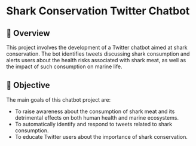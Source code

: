 # Shark Conservation Twitter Chatbot
## 📖 Overview

This project involves the development of a Twitter chatbot aimed at shark conservation. The bot identifies tweets discussing shark consumption and alerts users about the health risks associated with shark meat, as well as the impact of such consumption on marine life.

## 🎯 Objective

The main goals of this chatbot project are:
- To raise awareness about the consumption of shark meat and its detrimental effects on both human health and marine ecosystems.
- To automatically identify and respond to tweets related to shark consumption.
- To educate Twitter users about the importance of shark conservation.
